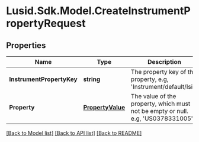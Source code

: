 # Lusid.Sdk.Model.CreateInstrumentPropertyRequest
## Properties

Name | Type | Description | Notes
------------ | ------------- | ------------- | -------------
**InstrumentPropertyKey** | **string** | The property key of the property, e.g, &#39;Instrument/default/Isin&#39; | [optional] 
**Property** | [**PropertyValue**](PropertyValue.md) | The value of the property, which must not be empty or null. e.g, &#39;US0378331005&#39; | [optional] 

[[Back to Model list]](../README.md#documentation-for-models) [[Back to API list]](../README.md#documentation-for-api-endpoints) [[Back to README]](../README.md)

